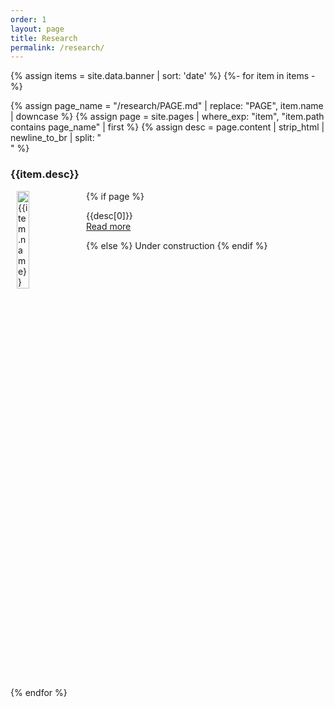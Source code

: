 ```yaml
---
order: 1
layout: page
title: Research
permalink: /research/
---
```


{% assign items = site.data.banner | sort: 'date' %}
{%- for item in items -%}

{% assign page_name = "/research/PAGE.md" | replace: "PAGE", item.name | downcase %}
{% assign page = site.pages | where_exp: "item", "item.path contains page_name" | first %}
{% assign desc = page.content | strip_html | newline_to_br | split: "<br />" %}

<h3>{{item.desc}}</h3>

<div>
<img src="{{baseurl}}{{item.src}}" alt="{{item.name}}" width="20%" align="left" hspace="2%"/>

{% if page %}
<p>
{{desc[0]}}
<br />
<a href="{{page.url}}">Read more</a>
</p>
{% else %}
Under construction
{% endif %}

<div>
<div style="clear: both"></div>

{% endfor %}

